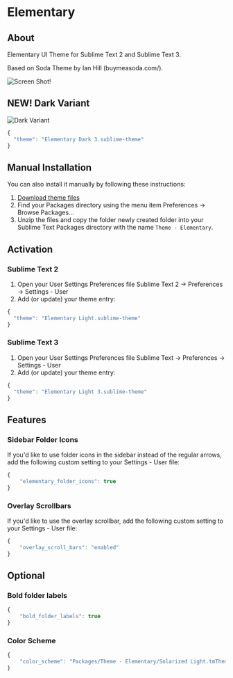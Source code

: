 # Elementary

## About

Elementary UI Theme for Sublime Text 2 and Sublime Text 3.

Based on Soda Theme by Ian Hill (buymeasoda.com/).

![Screen Shot!](http://th08.deviantart.net/fs70/PRE/f/2013/251/a/b/elementary_for_sublime_text__updated__by_srff-d6i21e1.png)

## NEW! Dark Variant

![Dark Variant](https://raw.githubusercontent.com/piqus/elementary/master/screenshots/shot_dark1.png)

```javascript
{
  "theme": "Elementary Dark 3.sublime-theme"
}
```


## Manual Installation
You can also install it manually by following these instructions:

1. [Download theme files](https://github.com/samuelrafo/elementary/archive/master.zip)
2. Find your Packages directory using the menu item Preferences -> Browse Packages...
3. Unzip the files and copy the folder newly created folder into your Sublime Text Packages directory with the name `Theme - Elementary`.

## Activation

### Sublime Text 2

1. Open your User Settings Preferences file Sublime Text 2 -> Preferences -> Settings - User
2. Add (or update) your theme entry:

```javascript
{
  "theme": "Elementary Light.sublime-theme"
}
```

### Sublime Text 3

1. Open your User Settings Preferences file Sublime Text -> Preferences -> Settings - User
2. Add (or update) your theme entry:

```javascript
{
  "theme": "Elementary Light 3.sublime-theme"
}
```

## Features


### Sidebar Folder Icons

If you'd like to use folder icons in the sidebar instead of the regular arrows, add the following custom setting to your Settings - User file:

```javascript
{
    "elementary_folder_icons": true
}
```


### Overlay Scrollbars

If you'd like to use the overlay scrollbar, add the following custom setting to your Settings - User file:

```javascript
{
    "overlay_scroll_bars": "enabled"
}
```

## Optional


### Bold folder labels

```javascript
{
    "bold_folder_labels": true
}
```


### Color Scheme

```javascript
{
    "color_scheme": "Packages/Theme - Elementary/Solarized Light.tmTheme"
}
```
